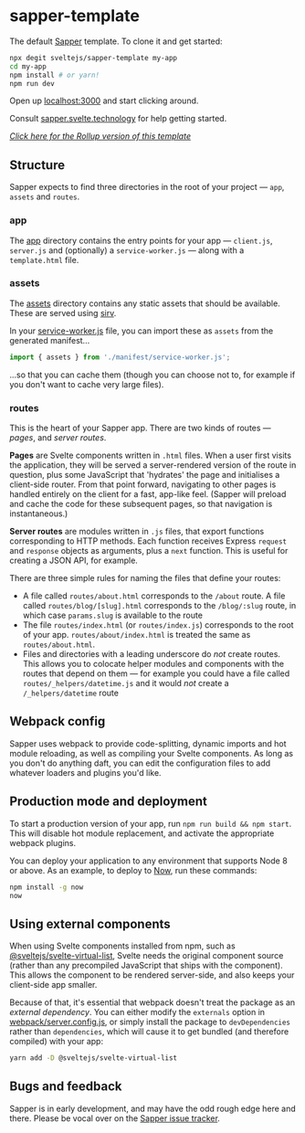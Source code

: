# sapper-template

The default [Sapper](https://github.com/sveltejs/sapper) template. To clone it and get started:

```bash
npx degit sveltejs/sapper-template my-app
cd my-app
npm install # or yarn!
npm run dev
```

Open up [localhost:3000](http://localhost:3000) and start clicking around.

Consult [sapper.svelte.technology](https://sapper.svelte.technology) for help getting started.

*[Click here for the Rollup version of this template](https://github.com/sveltejs/sapper-template/tree/rollup)*

## Structure

Sapper expects to find three directories in the root of your project —  `app`, `assets` and `routes`.


### app

The [app](app) directory contains the entry points for your app — `client.js`, `server.js` and (optionally) a `service-worker.js` — along with a `template.html` file.


### assets

The [assets](assets) directory contains any static assets that should be available. These are served using [sirv](https://github.com/lukeed/sirv).

In your [service-worker.js](app/service-worker.js) file, you can import these as `assets` from the generated manifest...

```js
import { assets } from './manifest/service-worker.js';
```

...so that you can cache them (though you can choose not to, for example if you don't want to cache very large files).


### routes

This is the heart of your Sapper app. There are two kinds of routes — *pages*, and *server routes*.

**Pages** are Svelte components written in `.html` files. When a user first visits the application, they will be served a server-rendered version of the route in question, plus some JavaScript that 'hydrates' the page and initialises a client-side router. From that point forward, navigating to other pages is handled entirely on the client for a fast, app-like feel. (Sapper will preload and cache the code for these subsequent pages, so that navigation is instantaneous.)

**Server routes** are modules written in `.js` files, that export functions corresponding to HTTP methods. Each function receives Express `request` and `response` objects as arguments, plus a `next` function. This is useful for creating a JSON API, for example.

There are three simple rules for naming the files that define your routes:

* A file called `routes/about.html` corresponds to the `/about` route. A file called `routes/blog/[slug].html` corresponds to the `/blog/:slug` route, in which case `params.slug` is available to the route
* The file `routes/index.html` (or `routes/index.js`) corresponds to the root of your app. `routes/about/index.html` is treated the same as `routes/about.html`.
* Files and directories with a leading underscore do *not* create routes. This allows you to colocate helper modules and components with the routes that depend on them — for example you could have a file called `routes/_helpers/datetime.js` and it would *not* create a `/_helpers/datetime` route


## Webpack config

Sapper uses webpack to provide code-splitting, dynamic imports and hot module reloading, as well as compiling your Svelte components. As long as you don't do anything daft, you can edit the configuration files to add whatever loaders and plugins you'd like.


## Production mode and deployment

To start a production version of your app, run `npm run build && npm start`. This will disable hot module replacement, and activate the appropriate webpack plugins.

You can deploy your application to any environment that supports Node 8 or above. As an example, to deploy to [Now](https://zeit.co/now), run these commands:

```bash
npm install -g now
now
```


## Using external components

When using Svelte components installed from npm, such as [@sveltejs/svelte-virtual-list](https://github.com/sveltejs/svelte-virtual-list), Svelte needs the original component source (rather than any precompiled JavaScript that ships with the component). This allows the component to be rendered server-side, and also keeps your client-side app smaller.

Because of that, it's essential that webpack doesn't treat the package as an *external dependency*. You can either modify the `externals` option in [webpack/server.config.js](webpack/server.config.js), or simply install the package to `devDependencies` rather than `dependencies`, which will cause it to get bundled (and therefore compiled) with your app:

```bash
yarn add -D @sveltejs/svelte-virtual-list
```


## Bugs and feedback

Sapper is in early development, and may have the odd rough edge here and there. Please be vocal over on the [Sapper issue tracker](https://github.com/sveltejs/sapper/issues).
